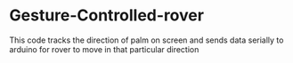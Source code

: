 # Gesture-Controlled-rover
This code tracks the direction of palm on screen and sends data serially to arduino for rover to move in that particular direction 
